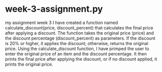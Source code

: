 # week-3-assignment.py
my assignment week 3
I have created a function named calculate_discount(price, discount_percent) that calculates the final price after applying a discount. The function takes the original price (price) and the discount percentage (discount_percent) as parameters. If the discount is 20% or higher, it applies the discount; otherwise, returns the original price.
Using the calculate_discount function, I have primped the user to enter the original price of an item and the discount percentage. It then prints the final price after applying the discount, or if no discount applied, it  prints the original price.
